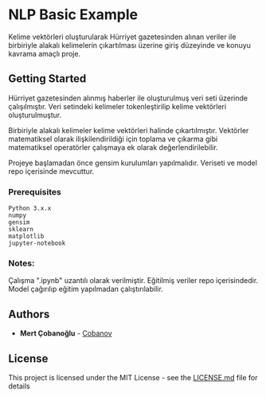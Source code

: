 # NLP Basic Example

Kelime vektörleri oluşturularak Hürriyet gazetesinden alınan veriler ile birbiriyle alakalı kelimelerin çıkartılması üzerine giriş düzeyinde ve  konuyu kavrama amaçlı proje.

## Getting Started

Hürriyet gazetesinden alınmış haberler ile oluşturulmuş veri seti üzerinde çalışılmıştır. Veri setindeki kelimeler tokenleştirilip kelime vektörleri oluşturulmuştur.

Birbiriyle alakalı kelimeler kelime vektörleri halinde çıkartılmıştır. Vektörler matematiksel olarak ilişkilendirildiği için toplama ve çıkarma gibi matematiksel operatörler çalışmaya ek olarak değerlendirilebilir.

Projeye başlamadan önce gensim kurulumları yapılmalıdır. Veriseti ve model repo içerisinde mevcuttur.

### Prerequisites

```
Python 3.x.x
numpy
gensim
sklearn
matplotlib
jupyter-notebook
```

### Notes:

Çalışma ".ipynb" uzantılı olarak verilmiştir. Eğitilmiş veriler repo içerisindedir. Model çağırılıp eğitim yapılmadan çalıştırılabilir.

## Authors

* **Mert Çobanoğlu** - [Cobanov](https://github.com/cobanov)

## License

This project is licensed under the MIT License - see the [LICENSE.md](LICENSE.md) file for details


